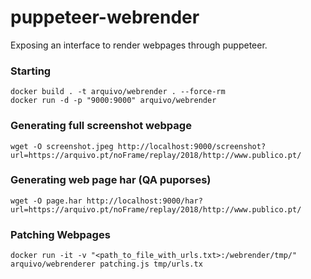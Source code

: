 # puppeteer-webrender

Exposing an interface to render webpages through puppeteer.

### Starting

```
docker build . -t arquivo/webrender . --force-rm
docker run -d -p "9000:9000" arquivo/webrender
```

### Generating full screenshot webpage
```
wget -O screenshot.jpeg http://localhost:9000/screenshot?url=https://arquivo.pt/noFrame/replay/2018/http://www.publico.pt/
```
### Generating web page har (QA puporses)
```
wget -O page.har http://localhost:9000/har?url=https://arquivo.pt/noFrame/replay/2018/http://www.publico.pt/
```
 
### Patching Webpages
```
docker run -it -v "<path_to_file_with_urls.txt>:/webrender/tmp/" arquivo/webrenderer patching.js tmp/urls.tx
```